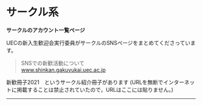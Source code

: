 # サークル系

**サークルのアカウント一覧ページ**

UECの新入生歓迎会実行委員がサークルのSNSページをまとめてくださっています。

> SNSでの新歓活動について  
> www.shinkan.gakuyukai.uec.ac.jp  


新歓冊子2021　というサークル紹介冊子があります
(URLを無断でインターネットに掲載することは禁止されていたので，URLはここには貼りません。)

---    
           
